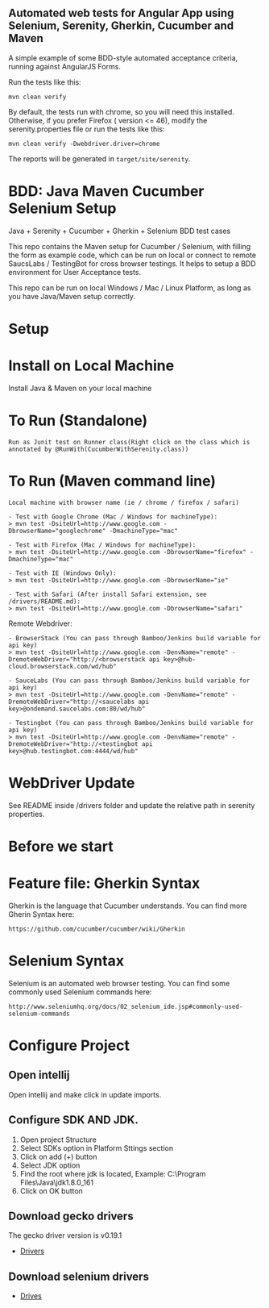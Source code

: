 ## Automated web tests for Angular App using Selenium, Serenity, Gherkin, Cucumber and Maven

A simple example of some BDD-style automated acceptance criteria, running against AngularJS Forms.

Run the tests like this:

```
mvn clean verify
```

By default, the tests run with chrome, so you will need this installed. Otherwise, if you prefer Firefox ( version <= 46), modify the serenity.properties file or run the tests like this:
```
mvn clean verify -Dwebdriver.driver=chrome
```

The reports will be generated in `target/site/serenity`.


BDD: Java Maven Cucumber Selenium Setup
==================================

Java + Serenity + Cucumber + Gherkin + Selenium BDD test cases

This repo contains the Maven setup for Cucumber / Selenium, with filling the form as example code, which can be run on local or connect to remote SaucsLabs / TestingBot for cross browser testings. It helps to setup a BDD environment for User Acceptance tests.

This repo can be run on local Windows / Mac / Linux Platform, as long as you have Java/Maven setup correctly.


Setup
=

Install on Local Machine 
=

Install Java & Maven on your local machine

To Run (Standalone) 
=
```
Run as Junit test on Runner class(Right click on the class which is annotated by @RunWith(CucumberWithSerenity.class))
```

To Run (Maven command line) 
=
```
Local machine with browser name (ie / chrome / firefox / safari)

- Test with Google Chrome (Mac / Windows for machineType):
> mvn test -DsiteUrl=http://www.google.com -DbrowserName="googlechrome" -DmachineType="mac"

- Test with Firefox (Mac / Windows for machineType):
> mvn test -DsiteUrl=http://www.google.com -DbrowserName="firefox" -DmachineType="mac"

- Test with IE (Windows Only):
> mvn test -DsiteUrl=http://www.google.com -DbrowserName="ie"

- Test with Safari (After install Safari extension, see /drivers/README.md):
> mvn test -DsiteUrl=http://www.google.com -DbrowserName="safari"
```
Remote Webdriver:
```
- BrowserStack (You can pass through Bamboo/Jenkins build variable for api key)
> mvn test -DsiteUrl=http://www.google.com -DenvName="remote" -DremoteWebDriver="http://<browserstack api key>@hub-cloud.browserstack.com/wd/hub" 

- SauceLabs (You can pass through Bamboo/Jenkins build variable for api key)
> mvn test -DsiteUrl=http://www.google.com -DenvName="remote" -DremoteWebDriver="http://<saucelabs api key>@ondemand.saucelabs.com:80/wd/hub"

- Testingbot (You can pass through Bamboo/Jenkins build variable for api key)
> mvn test -DsiteUrl=http://www.google.com -DenvName="remote" -DremoteWebDriver="http://<testingbot api key>@hub.testingbot.com:4444/wd/hub"

```

WebDriver Update
=
See README inside /drivers folder and update the relative path in serenity properties.

Before we start
=

Feature file: Gherkin Syntax 
=
Gherkin is the language that Cucumber understands. You can find more Gherin Syntax here:
```
https://github.com/cucumber/cucumber/wiki/Gherkin
```

Selenium Syntax 
=
Selenium is an automated web browser testing. You can find some commonly used Selenium commands here:
```
http://www.seleniumhq.org/docs/02_selenium_ide.jsp#commonly-used-selenium-commands
```

# Configure Project

## Open intellij

Open intellij and make click in update imports.

## Configure SDK AND JDK.

1. Open project Structure
2. Select SDKs option in Platform Sttings section
3. Click on add (+) button
4. Select JDK option
5. Find the root where jdk is located, Example: C:\Program Files\Java\jdk1.8.0_161
6. Click on OK button

## Download gecko drivers

The gecko driver version is v0.19.1
* [Drivers](https://github.com/mozilla/geckodriver/releases)

## Download selenium drivers

* [Drives](https://chromedriver.storage.googleapis.com/index.html?path=2.35/)





